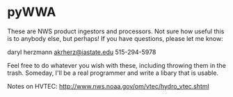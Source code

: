 pyWWA
=====

These are NWS product ingestors and processors.  Not sure how useful this is to
anybody else, but perhaps!  If you have questions, please let me know:

   daryl herzmann 
   akrherz@iastate.edu
   515-294-5978

Feel free to do whatever you wish with these, including throwing them in the
trash.  Someday, I'll be a real programmer and write a libary that is usable.

Notes on HVTEC:
  http://www.nws.noaa.gov/om/vtec/hydro_vtec.shtml
